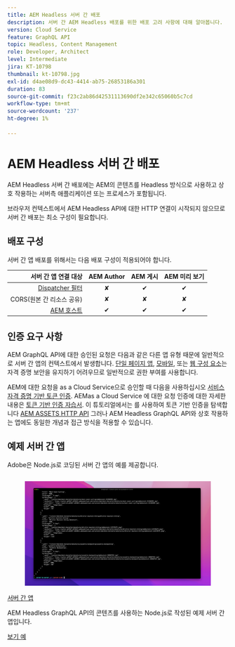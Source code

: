 ```yaml
---
title: AEM Headless 서버 간 배포
description: 서버 간 AEM Headless 배포를 위한 배포 고려 사항에 대해 알아봅니다.
version: Cloud Service
feature: GraphQL API
topic: Headless, Content Management
role: Developer, Architect
level: Intermediate
jira: KT-10798
thumbnail: kt-10798.jpg
exl-id: d4ae08d9-dc43-4414-ab75-26853186a301
duration: 83
source-git-commit: f23c2ab86d42531113690df2e342c65060b5c7cd
workflow-type: tm+mt
source-wordcount: '237'
ht-degree: 1%

---
```


# AEM Headless 서버 간 배포

AEM Headless 서버 간 배포에는 AEM의 콘텐츠를 Headless 방식으로 사용하고 상호 작용하는 서버측 애플리케이션 또는 프로세스가 포함됩니다.

브라우저 컨텍스트에서 AEM Headless API에 대한 HTTP 연결이 시작되지 않으므로 서버 간 배포는 최소 구성이 필요합니다.

## 배포 구성

서버 간 앱 배포를 위해서는 다음 배포 구성이 적용되어야 합니다.

| 서버 간 앱 연결 대상 | AEM Author | AEM 게시 | AEM 미리 보기 |
|---------------------------------------------------------------:|:----------:|:-----------:|:-----------:|
| [Dispatcher 필터](./configurations/dispatcher-filters.md) | ✘ | ✔ | ✔ |
| CORS(원본 간 리소스 공유) | ✘ | ✘ | ✘ |
| [AEM 호스트](./configurations/aem-hosts.md) | ✔ | ✔ | ✔ |

## 인증 요구 사항

AEM GraphQL API에 대한 승인된 요청은 다음과 같은 다른 앱 유형 때문에 일반적으로 서버 간 앱의 컨텍스트에서 발생합니다. [단일 페이지 앱](./spa.md), [모바일](./mobile.md), 또는 [웹 구성 요소](./web-component.md)는 자격 증명 보안을 유지하기 어려우므로 일반적으로 권한 부여를 사용합니다.

AEM에 대한 요청을 as a Cloud Service으로 승인할 때 다음을 사용하십시오 [서비스 자격 증명 기반 토큰 인증](https://experienceleague.adobe.com/docs/experience-manager-cloud-service/content/implementing/developing/generating-access-tokens-for-server-side-apis.html). AEMas a Cloud Service 에 대한 요청 인증에 대한 자세한 내용은 [토큰 기반 인증 자습서](https://experienceleague.adobe.com/docs/experience-manager-learn/getting-started-with-aem-headless/authentication/overview.html). 이 튜토리얼에서는 를 사용하여 토큰 기반 인증을 탐색합니다 [AEM ASSETS HTTP API](https://experienceleague.adobe.com/docs/experience-manager-cloud-service/content/assets/admin/mac-api-assets.html) 그러나 AEM Headless GraphQL API와 상호 작용하는 앱에도 동일한 개념과 접근 방식을 적용할 수 있습니다.

## 예제 서버 간 앱

Adobe은 Node.js로 코딩된 서버 간 앱의 예를 제공합니다.

<div class="columns is-multiline">
    <!-- Server-to-server app -->
    <div class="column is-half-tablet is-half-desktop is-one-third-widescreen" aria-label="Server-to-server app" tabindex="0">
       <div class="card">
           <div class="card-image">
               <figure class="image is-16by9">
                   <a href="../example-apps/server-to-server-app.md" title="서버 간 앱" tabindex="-1">
                       <img class="is-bordered-r-small" src="../example-apps/assets/server-to-server-app/server-to-server-card.png" alt="서버 간 앱">
                   </a>
               </figure>
           </div>
           <div class="card-content is-padded-small">
               <div class="content">
                   <p class="headline is-size-6 has-text-weight-bold"><a href="../example-apps/server-to-server-app.md" title="서버 간 앱">서버 간 앱</a></p>
                   <p class="is-size-6">AEM Headless GraphQL API의 콘텐츠를 사용하는 Node.js로 작성된 예제 서버 간 앱입니다.</p>
                   <a href="../example-apps/server-to-server-app.md" class="spectrum-Button spectrum-Button--outline spectrum-Button--primary spectrum-Button--sizeM">
                       <span class="spectrum-Button-label has-no-wrap has-text-weight-bold">보기 예</span>
                   </a>
               </div>
           </div>
       </div>
    </div>
</div>
